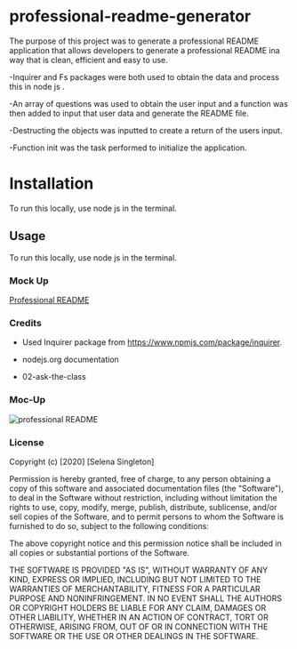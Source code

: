 # professional-readme-generator

The purpose of this project was to generate a professional README application that allows developers to generate a professional README ina way that is clean, efficient and easy to use. 

-Inquirer and Fs packages were both used to obtain the data and process this in node js . 

-An array of questions was used to obtain the user input and a function was then added to input that user data and generate the README file. 

-Destructing the objects was inputted to create a return of the users input. 

-Function init was the task performed to initialize the application. 

 # Installation

To run this locally, use node js in the terminal.  

## Usage

To run this locally, use node js in the terminal. 

### Mock Up 

[Professional README](./README.PNG)

### Credits

* Used Inquirer package from https://www.npmjs.com/package/inquirer.

* nodejs.org documentation 

* 02-ask-the-class  

### Moc-Up

![professional README]()

### License 

Copyright (c) [2020] [Selena Singleton]

Permission is hereby granted, free of charge, to any person obtaining a copy
of this software and associated documentation files (the "Software"), to deal
in the Software without restriction, including without limitation the rights
to use, copy, modify, merge, publish, distribute, sublicense, and/or sell
copies of the Software, and to permit persons to whom the Software is
furnished to do so, subject to the following conditions:

The above copyright notice and this permission notice shall be included in all
copies or substantial portions of the Software.

THE SOFTWARE IS PROVIDED "AS IS", WITHOUT WARRANTY OF ANY KIND, EXPRESS OR
IMPLIED, INCLUDING BUT NOT LIMITED TO THE WARRANTIES OF MERCHANTABILITY,
FITNESS FOR A PARTICULAR PURPOSE AND NONINFRINGEMENT. IN NO EVENT SHALL THE
AUTHORS OR COPYRIGHT HOLDERS BE LIABLE FOR ANY CLAIM, DAMAGES OR OTHER
LIABILITY, WHETHER IN AN ACTION OF CONTRACT, TORT OR OTHERWISE, ARISING FROM,
OUT OF OR IN CONNECTION WITH THE SOFTWARE OR THE USE OR OTHER DEALINGS IN THE
SOFTWARE.